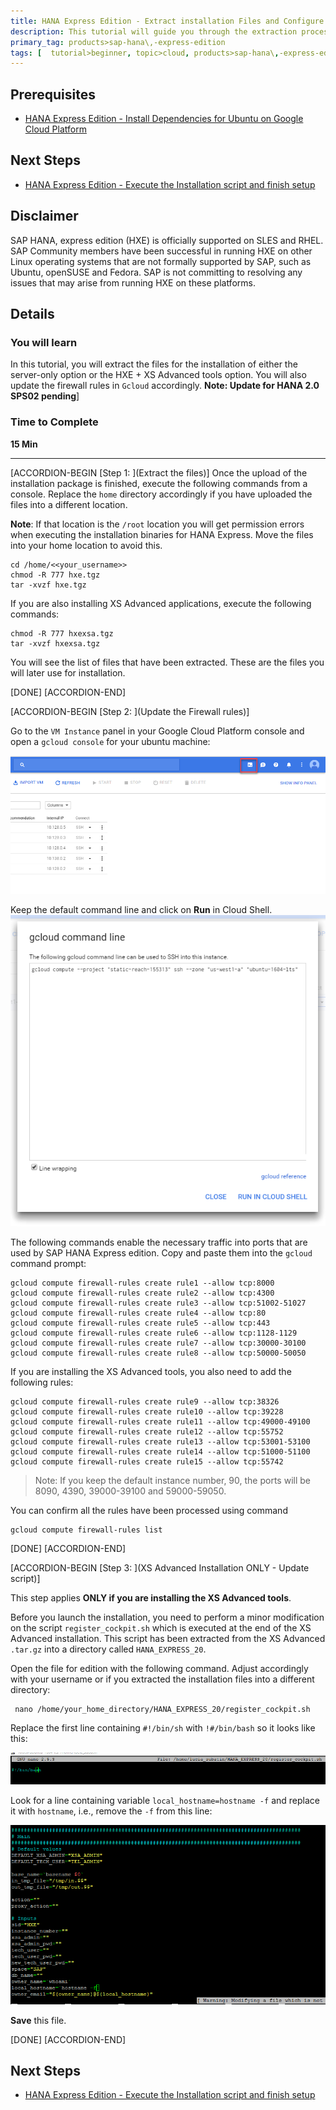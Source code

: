 ```yaml
---
title: HANA Express Edition - Extract installation Files and Configure Firewall Rules
description: This tutorial will guide you through the extraction process of the installation files for HANA Express Edition. You will also enter the necessary firewall rules to enable traffic into the correct ports.
primary_tag: products>sap-hana\,-express-edition
tags: [  tutorial>beginner, topic>cloud, products>sap-hana\,-express-edition  ]
---
```


## Prerequisites  
 - [HANA Express Edition - Install Dependencies for Ubuntu on Google Cloud Platform](http://www.sap.com/developer/tutorials/hxe-gcp-install-dependencies.html)


## Next Steps
 - [HANA Express Edition - Execute the Installation script and finish setup](http://www.sap.com/developer/tutorials/hxe-gcp-install-hana-express-edition.html)

## Disclaimer
SAP HANA, express edition (HXE) is officially supported on SLES and RHEL. SAP Community members have been successful in running HXE on other Linux operating systems that are not formally supported by SAP, such as Ubuntu, openSUSE and Fedora. SAP is not committing to resolving any issues that may arise from running HXE on these platforms.

## Details
### You will learn  
In this tutorial, you will extract the files for the installation of either the server-only option or the HXE + XS Advanced tools option. You will also update the firewall rules in `Gcloud` accordingly.
**Note: Update for HANA 2.0 SPS02 pending**]

### Time to Complete
**15 Min**

---

[ACCORDION-BEGIN [Step 1: ](Extract the files)]
Once the upload of the installation package is finished, execute the following commands from a console. Replace the `home` directory accordingly if you have uploaded the files into a different location.

**Note**: If that location is the `/root` location you will get permission errors when executing the installation binaries for HANA Express. Move the files into your home location to avoid this.

```
cd /home/<<your_username>>
chmod -R 777 hxe.tgz
tar -xvzf hxe.tgz
```
If you are also installing XS Advanced applications, execute the following commands:

```
chmod -R 777 hxexsa.tgz
tar -xvzf hxexsa.tgz
```

You will see the list of files that have been extracted. These are the files you will later use for installation.

[DONE]
[ACCORDION-END]

[ACCORDION-BEGIN [Step 2: ](Update the Firewall rules)]

Go to the `VM Instance` panel in your Google Cloud Platform console and open a `gcloud console` for your ubuntu machine:

![Open Gcloud console](1.png)

Keep the default command line and click on **Run** in Cloud Shell.
![Gcloud OK](2.png)

The following commands enable the necessary traffic into ports that are used by SAP HANA Express edition. Copy and paste them into the `gcloud` command prompt:

```
gcloud compute firewall-rules create rule1 --allow tcp:8000
gcloud compute firewall-rules create rule2 --allow tcp:4300
gcloud compute firewall-rules create rule3 --allow tcp:51002-51027
gcloud compute firewall-rules create rule4 --allow tcp:80
gcloud compute firewall-rules create rule5 --allow tcp:443
gcloud compute firewall-rules create rule6 --allow tcp:1128-1129
gcloud compute firewall-rules create rule7 --allow tcp:30000-30100
gcloud compute firewall-rules create rule8 --allow tcp:50000-50050
```

If you are installing the XS Advanced tools, you also need to add the following rules:

```
gcloud compute firewall-rules create rule9 --allow tcp:38326
gcloud compute firewall-rules create rule10 --allow tcp:39228
gcloud compute firewall-rules create rule11 --allow tcp:49000-49100
gcloud compute firewall-rules create rule12 --allow tcp:55752
gcloud compute firewall-rules create rule13 --allow tcp:53001-53100
gcloud compute firewall-rules create rule14 --allow tcp:51000-51100
gcloud compute firewall-rules create rule15 --allow tcp:55742
```

>Note: If you keep the default instance number, 90, the ports will be 8090, 4390, 39000-39100 and 59000-59050.

You can confirm all the rules have been processed using command

```
gcloud compute firewall-rules list
```

[DONE]
[ACCORDION-END]


[ACCORDION-BEGIN [Step 3: ](XS Advanced Installation ONLY - Update script)]

This step applies **ONLY if you are installing the XS Advanced tools**.

Before you launch the installation, you need to perform a minor modification on the script `register_cockpit.sh` which is executed at the end of the XS Advanced installation. This script has been extracted from the XS Advanced `.tar.gz` into a directory called `HANA_EXPRESS_20`.

Open the file for edition with the following command. Adjust accordingly with your username or if you extracted the installation files into a different directory:

```
 nano /home/your_home_directory/HANA_EXPRESS_20/register_cockpit.sh
```

Replace the first line containing `#!/bin/sh` with `!#/bin/bash` so it looks like this:

![Update bash](3.png)

Look for a line containing variable `local_hostname=hostname -f` and replace it with  `hostname`, i.e., remove the  `-f` from this line:

![Update local hostname](4.png)

**Save** this file.

[DONE]
[ACCORDION-END]



## Next Steps
- [HANA Express Edition - Execute the Installation script and finish setup](http://www.sap.com/developer/tutorials/hxe-gcp-install-hana-express-edition.html)
